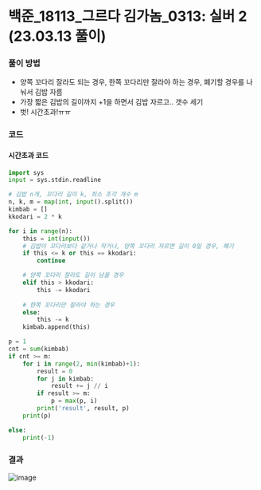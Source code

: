 # 백준_18113_그르다 김가놈_0313: 실버 2 (23.03.13 풀이)

### 풀이 방법
- 양쪽 꼬다리 잘라도 되는 경우, 한쪽 꼬다리만 잘라야 하는 경우, 폐기할 경우를 나눠서 김밥 자름
- 가장 짧은 김밥의 길이까지 +1을 하면서 김밥 자르고.. 갯수 세기
- 벗! 시간초과!ㅠㅠ

### 코드
#### 시간초과 코드
```python
import sys
input = sys.stdin.readline

# 김밥 n개, 꼬다리 길이 k, 최소 조각 개수 m
n, k, m = map(int, input().split())
kimbab = []
kkodari = 2 * k

for i in range(n):
    this = int(input())
    # 김밥이 꼬다리보다 같거나 작거나, 양쪽 꼬다리 자르면 길이 0일 경우, 폐기
    if this <= k or this == kkodari:
        continue

    # 양쪽 꼬다리 잘라도 길이 남을 경우
    elif this > kkodari:
        this -= kkodari
    
    # 한쪽 꼬다리만 잘라야 하는 경우
    else:
        this -= k
    kimbab.append(this)

p = 1
cnt = sum(kimbab)
if cnt >= m:
    for i in range(2, min(kimbab)+1):
        result = 0
        for j in kimbab:
            result += j // i
        if result >= m:
            p = max(p, i)
        print('result', result, p)
    print(p)

else:
    print(-1)
```

### 결과
![image](https://user-images.githubusercontent.com/69101394/224661142-14c9a1fe-9f0b-4e72-8a34-f617c7e9c4b1.png)
